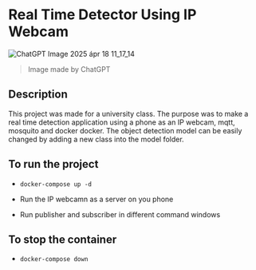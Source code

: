 # Real Time Detector Using IP Webcam
 ![ChatGPT Image 2025  ápr  18  11_17_14](https://github.com/user-attachments/assets/4c60ca33-ab9c-4aa7-ba3e-b3063c43819c)
> Image made by ChatGPT
 ## **Description**

This project was made for a university class. The purpose was to make a real time detection application using a phone as an IP webcam, mqtt, mosquito and docker docker. The object detection model can be easily changed by adding a new class into the model folder. 

## **To run the project**

- ```docker-compose up -d```

- Run the IP webcamn as a server on you phone

- Run publisher and subscriber in different command windows


## **To stop the container**

- ```docker-compose down```
